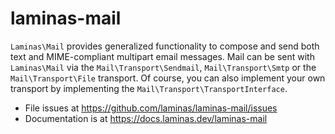 # laminas-mail

`Laminas\Mail` provides generalized functionality to compose and send both text and
MIME-compliant multipart email messages. Mail can be sent with `Laminas\Mail` via
the `Mail\Transport\Sendmail`, `Mail\Transport\Smtp` or the `Mail\Transport\File`
transport. Of course, you can also implement your own transport by implementing
the `Mail\Transport\TransportInterface`.


- File issues at https://github.com/laminas/laminas-mail/issues
- Documentation is at https://docs.laminas.dev/laminas-mail
